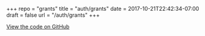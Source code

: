 +++
repo = "grants"
title = "auth/grants"
date = 2017-10-21T22:42:34-07:00
draft = false
url = "/auth/grants"
+++

[View the code on GitHub](https://github.com/impractical/grants)
